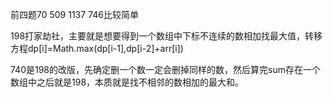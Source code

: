 前四题70 509 1137 746比较简单

198打家劫社，主要就是想要得到一个数组中下标不连续的数相加找最大值，转移方程dp[i]=Math.max(dp[i-1],dp[i-2]+arr[i])

740是198的改版，先确定删一个数一定会删掉同样的数，然后算完sum存在一个数组中之后就是198，本质就是找不相邻的数相加的最大和。

